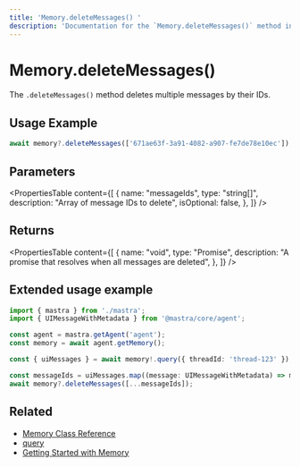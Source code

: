 ```yaml
---
title: 'Memory.deleteMessages() '
description: 'Documentation for the `Memory.deleteMessages()` method in Mastra, which deletes multiple messages by their IDs.'
---
```


# Memory.deleteMessages()

The `.deleteMessages()` method deletes multiple messages by their IDs.

## Usage Example

```typescript copy
await memory?.deleteMessages(['671ae63f-3a91-4082-a907-fe7de78e10ec']);
```

## Parameters

<PropertiesTable
content={[
{
name: "messageIds",
type: "string[]",
description: "Array of message IDs to delete",
isOptional: false,
},
]}
/>

## Returns

<PropertiesTable
content={[
{
name: "void",
type: "Promise<void>",
description: "A promise that resolves when all messages are deleted",
},
]}
/>

## Extended usage example

```typescript filename="src/test-memory.ts" showLineNumbers copy
import { mastra } from './mastra';
import { UIMessageWithMetadata } from '@mastra/core/agent';

const agent = mastra.getAgent('agent');
const memory = await agent.getMemory();

const { uiMessages } = await memory!.query({ threadId: 'thread-123' });

const messageIds = uiMessages.map((message: UIMessageWithMetadata) => message.id);
await memory?.deleteMessages([...messageIds]);
```

## Related

- [Memory Class Reference](/reference/memory/Memory)
- [query](/reference/memory/query)
- [Getting Started with Memory](/docs/memory/overview)
